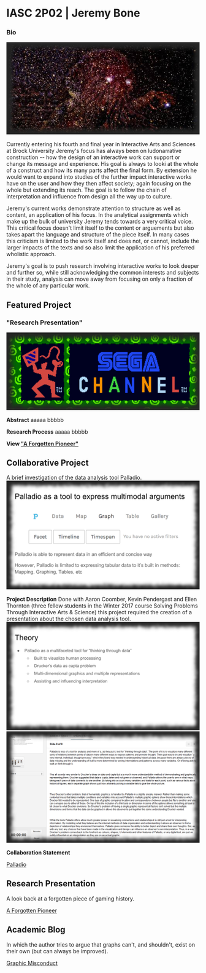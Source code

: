 # IASC 2P02 | Jeremy Bone

### Bio
![](images/CthulhuStars-Span.jpg)

Currently entering his fourth and final year in Interactive Arts and Sciences at Brock University Jeremy's focus has always been on ludonarrative construction -- how the design of an interactive work can support or change its message and experience. His goal is always to looki at the whole of a construct and how its many parts affect the final form. By extension he would want to expand into studies of the further impact interactive works have on the user and how they then affect society; again focusing on the whole but extending its reach. The goal is to follow the chain of interpretation and influence from design all the way up to culture.

Jeremy's current works demonstrate attention to structure as well as content, an application of his focus. In the analytical assignments which make up the bulk of university Jeremy tends towards a very critical voice. This critical focus doesn't limit itself to the content or arguements but also takes apart the language and structure of the piece itself. In many cases this criticism is limited to the work itself and does not, or cannot, include the larger impacts of the texts and so also limit the application of his preferred wholistic approach.

Jeremy's goal is to push research involving interactive works to look deeper and further so, while still acknowledging the common interests and subjects in their study, analysis can move away from focusing on only a fraction of the whole of any particular work.


## Featured Project

### "Research Presentation"

![](images/genesis--sega_channel.jpg)

**Abstract**
aaaaa bbbbb

**Research Process**
aaaaa bbbbb

**View ["A Forgotten Pioneer"](reveal/index.html)**



## Collaborative Project
A brief investigation of the data analysis tool Palladio.
![](images/modal-palladio.jpg)

**Project Description**
Done with Aaron Coomber, Kevin Pendergast and Ellen Thornton (three fellow students in the Winter 2017 course Solving Problems Through Interactive Arts & Science) this project required the creation of a presentation about the chosen data analysis tool. 
<span>![](images/slide-palladio.jpg) ![](images/notes-palladio.jpg)</span>

**Collaboration Statement**


[Palladio](https://docs.google.com/presentation/d/1a0jso1aSNNPia4ZIeGlJufw79F4bDrGWeB_Xh2YfusY/pub?start=false&loop=false&delayms=30000)

## Research Presentation
A look back at a forgotten piece of gaming history.

[A Forgotten Pioneer](reveal/index.html)

## Academic Blog
In which the author tries to argue that graphs can't, and shouldn't, exist on their own (but can always be improved).

[Graphic Misconduct](blog.md)
